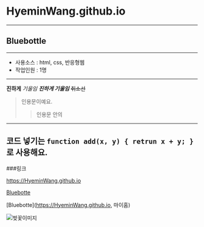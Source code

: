 # HyeminWang.github.io
---
## Bluebottle
---

- 사용소스 : html, css, 반응형웹
- 작업인원 : 1명

---

**진하게**
*기울임*
***진하게 기울임***
~~취소선~~

> 인용문이예요.
>> 인용문 안의 


---
코드 넣기는 `function add(x, y) { retrun x + y; }` 로 사용해요.
---

###링크

https://HyeminWang.github.io

[Bluebotte](https://HyeminWang.github.io)

[Bluebotte](https://HyeminWang.github.io, 마이홈)

![벚꽃이미지](https://file.mk.co.kr/meet/yonhap/2022/04/06/image_readtop_2022_308235_0_093211.jpg)
